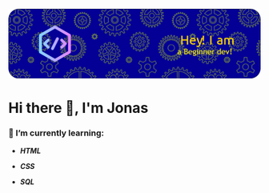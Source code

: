 ![Header](./headerjoia.png)
# Hi there 👋, I'm Jonas

### 🌱 I’m currently learning:

- **_HTML_**

- **_CSS_**

- **_SQL_**



